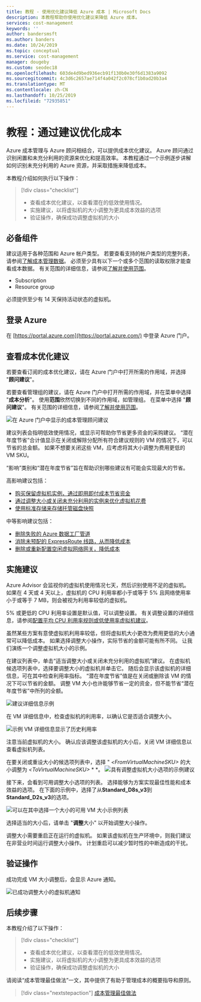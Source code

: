 ```yaml
---
title: 教程 - 使用优化建议降低 Azure 成本 | Microsoft Docs
description: 本教程帮助你使用优化建议来降低 Azure 成本。
services: cost-management
keywords: ''
author: bandersmsft
ms.author: banders
ms.date: 10/24/2019
ms.topic: conceptual
ms.service: cost-management
manager: dougeby
ms.custom: seodec18
ms.openlocfilehash: 603de4d9bed936ecb91f130b0e30f6d1383a9092
ms.sourcegitcommit: 4c3d6c2657ae714f4a042f2c078cf1b0ad20b3a4
ms.translationtype: MT
ms.contentlocale: zh-CN
ms.lasthandoff: 10/25/2019
ms.locfileid: "72935851"
---
```

# <a name="tutorial-optimize-costs-from-recommendations"></a>教程：通过建议优化成本

Azure 成本管理与 Azure 顾问相结合，可以提供成本优化建议。 Azure 顾问通过识别闲置和未充分利用的资源来优化和提高效率。 本教程通过一个示例逐步讲解如何识别未充分利用的 Azure 资源，并采取措施来降低成本。

本教程介绍如何执行以下操作：

> [!div class="checklist"]
> * 查看成本优化建议，以查看潜在的低效使用情况。
> * 实施建议，以将虚拟机的大小调整为更具成本效益的选项
> * 验证操作，确保成功调整虚拟机的大小

## <a name="prerequisites"></a>必备组件
建议适用于各种范围和 Azure 帐户类型。 若要查看支持的帐户类型的完整列表，请参阅[了解成本管理数据](understand-cost-mgt-data.md)。 必须至少具有以下一个或多个范围的读取权限才能查看成本数据。 有关范围的详细信息，请参阅[了解并使用范围](understand-work-scopes.md)。

- Subscription
- Resource group

必须提供至少有 14 天保持活动状态的虚拟机。

## <a name="sign-in-to-azure"></a>登录 Azure
在 [https://portal.azure.com](https://portal.azure.com/) 中登录 Azure 门户。

## <a name="view-cost-optimization-recommendations"></a>查看成本优化建议

若要查看订阅的成本优化建议，请在 Azure 门户中打开所需的作用域，并选择 "**顾问建议**"。

若要查看管理组的建议，请在 Azure 门户中打开所需的作用域，并在菜单中选择 "**成本分析**"。 使用**范围**欣然切换到不同的作用域，如管理组。 在菜单中选择 "**顾问建议**"。 有关范围的详细信息，请参阅[了解并使用范围](understand-work-scopes.md)。

![在 Azure 门户中显示的成本管理顾问建议](./media/tutorial-acm-opt-recommendations/advisor-recommendations.png)

建议列表会指明低效使用情况，或显示可帮助你节省更多资金的采购建议。 “潜在年度节省”合计值显示在关闭或解除分配所有符合建议规则的 VM 的情况下，可以节省的总金额。 如果不想要关闭这些 VM，应考虑将其大小调整为费用更低的 VM SKU。

“影响”类别和“潜在年度节省”旨在帮助识别哪些建议有可能会实现最大的节省。

高影响建议包括：
- [购买保留虚拟机实例，通过即用即付成本节省资金](../advisor/advisor-cost-recommendations.md#buy-reserved-virtual-machine-instances-to-save-money-over-pay-as-you-go-costs)
- [通过调整大小或关闭未充分利用的实例来优化虚拟机花费](../advisor/advisor-cost-recommendations.md#optimize-virtual-machine-spend-by-resizing-or-shutting-down-underutilized-instances)
- [使用标准存储来存储托管磁盘快照](../advisor/advisor-cost-recommendations.md#use-standard-snapshots-for-managed-disks)

中等影响建议包括：
- [删除失败的 Azure 数据工厂管道](../advisor/advisor-cost-recommendations.md#delete-azure-data-factory-pipelines-that-are-failing)
- [消除未预配的 ExpressRoute 线路，从而降低成本](../advisor/advisor-cost-recommendations.md#reduce-costs-by-eliminating-unprovisioned-expressroute-circuits)
- [删除或重新配置空闲虚拟网络网关，降低成本](../advisor/advisor-cost-recommendations.md#reduce-costs-by-deleting-or-reconfiguring-idle-virtual-network-gateways)

## <a name="act-on-a-recommendation"></a>实施建议

Azure Advisor 会监视你的虚拟机使用情况七天，然后识别使用不足的虚拟机。 如果在 4 天或 4 天以上，虚拟机的 CPU 利用率都小于或等于 5% 且网络使用率小于或等于 7 MB，则会被视为利用率较低的虚拟机。

5% 或更低的 CPU 利用率设置是默认值，可以调整设置。 有关调整设置的详细信息，请参阅[配置平均 CPU 利用率规则或低使用率虚拟机建议](../advisor/advisor-get-started.md#configure-low-usage-vm-recommendation)。

虽然某些方案有意使虚拟机利用率较低，但将虚拟机大小更改为费用更低的大小通常可以降低成本。 如果选择调整大小操作，实际节省的金额可能有所不同。 让我们演练一个调整虚拟机大小的示例。

在建议列表中，单击“适当调整大小或关闭未充分利用的虚拟机”建议。 在虚拟机候选项列表中，选择要调整大小的虚拟机并单击它。 随后会显示该虚拟机的详细信息，可在其中检查利用率指标。 “潜在年度节省”值是在关闭或删除该 VM 的情况下可以节省的金额。 调整 VM 大小也许能够节省一定的资金，但不能节省“潜在年度节省”中所列的全额。

![建议详细信息示例](./media/tutorial-acm-opt-recommendations/recommendation-details.png)

在 VM 详细信息中，检查虚拟机的利用率，以确认它是否适合调整大小。

![示例 VM 详细信息显示了历史利用率](./media/tutorial-acm-opt-recommendations/vm-details.png)

注意当前虚拟机的大小。 确认应该调整该虚拟机的大小后，关闭 VM 详细信息以查看虚拟机列表。

在要关闭或重设大小的候选项列表中，选择 " *&lt;FromVirtualMachineSKU&gt;* 的大小调整为 *&lt;ToVirtualMachineSKU&gt;* * *。
![具有调整虚拟机大小选项的示例建议](./media/tutorial-acm-opt-recommendations/resize-vm.png)

接下来，会看到可用调整大小选项的列表。 选择能够为方案实现最佳性能和成本效益的选项。 在下面的示例中，选择了从**Standard_D8s_v3**到**Standard_D2s_v3**的选项。

![可以在其中选择一个大小的可用 VM 大小示例列表](./media/tutorial-acm-opt-recommendations/choose-size.png)

选择适当的大小后，请单击 "**调整**大小" 以开始调整大小操作。

调整大小需要重启正在运行的虚拟机。 如果该虚拟机在生产环境中，则我们建议在非营业时间运行调整大小操作。 计划重启可以减少暂时性的中断造成的干扰。

## <a name="verify-the-action"></a>验证操作

成功完成 VM 大小调整后，会显示 Azure 通知。

![已成功调整大小的虚拟机通知](./media/tutorial-acm-opt-recommendations/resized-notification.png)

## <a name="next-steps"></a>后续步骤

本教程介绍了以下操作：

> [!div class="checklist"]
> * 查看成本优化建议，以查看潜在的低效使用情况。
> * 实施建议，以将虚拟机的大小调整为更具成本效益的选项
> * 验证操作，确保成功调整虚拟机的大小

请阅读“成本管理最佳做法”一文，其中提供了有助于管理成本的概要指导和原则。

> [!div class="nextstepaction"]
> [成本管理最佳做法](cost-mgt-best-practices.md)
